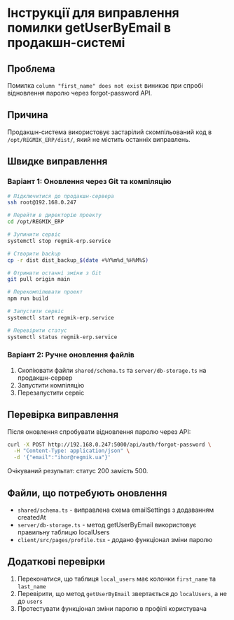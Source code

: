 # Інструкції для виправлення помилки getUserByEmail в продакшн-системі

## Проблема
Помилка `column "first_name" does not exist` виникає при спробі відновлення паролю через forgot-password API.

## Причина
Продакшн-система використовує застарілий скомпільований код в `/opt/REGMIK_ERP/dist/`, який не містить останніх виправлень.

## Швидке виправлення

### Варіант 1: Оновлення через Git та компіляцію
```bash
# Підключитися до продакшн-сервера
ssh root@192.168.0.247

# Перейти в директорію проекту
cd /opt/REGMIK_ERP

# Зупинити сервіс
systemctl stop regmik-erp.service

# Створити backup
cp -r dist dist_backup_$(date +%Y%m%d_%H%M%S)

# Отримати останні зміни з Git
git pull origin main

# Перекомпілювати проект
npm run build

# Запустити сервіс
systemctl start regmik-erp.service

# Перевірити статус
systemctl status regmik-erp.service
```

### Варіант 2: Ручне оновлення файлів
1. Скопіювати файли `shared/schema.ts` та `server/db-storage.ts` на продакшн-сервер
2. Запустити компіляцію
3. Перезапустити сервіс

## Перевірка виправлення
Після оновлення спробувати відновлення паролю через API:
```bash
curl -X POST http://192.168.0.247:5000/api/auth/forgot-password \
  -H "Content-Type: application/json" \
  -d '{"email":"ihor@regmik.ua"}'
```

Очікуваний результат: статус 200 замість 500.

## Файли, що потребують оновлення
- `shared/schema.ts` - виправлена схема emailSettings з додаванням createdAt
- `server/db-storage.ts` - метод getUserByEmail використовує правильну таблицю localUsers
- `client/src/pages/profile.tsx` - додано функціонал зміни паролю

## Додаткові перевірки
1. Переконатися, що таблиця `local_users` має колонки `first_name` та `last_name`
2. Перевірити, що метод `getUserByEmail` звертається до `localUsers`, а не до `users`
3. Протестувати функціонал зміни паролю в профілі користувача